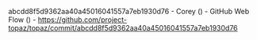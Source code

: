 abcdd8f5d9362aa40a45016041557a7eb1930d76 - Corey () - GitHub Web Flow () - https://github.com/project-topaz/topaz/commit/abcdd8f5d9362aa40a45016041557a7eb1930d76
